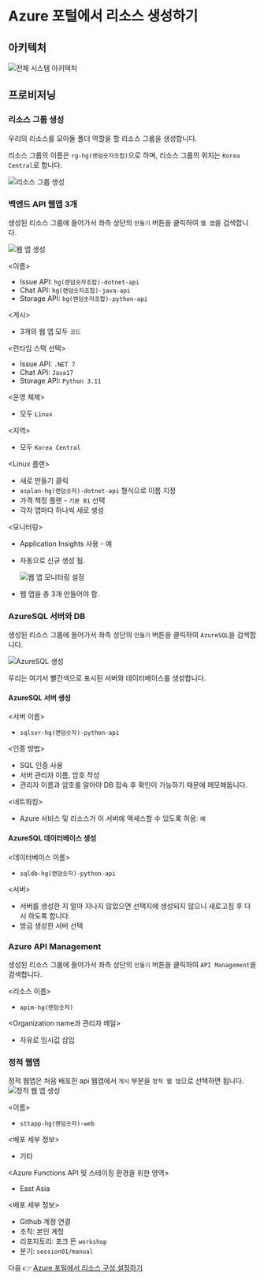 # Azure 포털에서 리소스 생성하기

## 아키텍처

![전체 시스템 아키텍처](../../images/architecture.png)

## 프로비저닝
### 리소스 그룹 생성
우리의 리소스를 모아둘 폴더 역할을 할 리소스 그룹을 생성합니다.

리소스 그룹의 이름은 `rg-hg(랜덤숫자조합)`으로 하며, 리소스 그룹의 위치는 `Korea Central`로 합니다.

![리소스 그룹 생성](images/resourcegroup.png)

### 백엔드 API 웹앱 3개

생성된 리소스 그룹에 들어가서 좌측 상단의 `만들기` 버튼을 클릭하여 `웹 앱`을 검색합니다.

![웹 앱 생성](images/webappcreation.png)

<이름>
* Issue API: `hg(랜덤숫자조합)-dotnet-api`
* Chat API: `hg(랜덤숫자조합)-java-api`
* Storage API: `hg(랜덤숫자조합)-python-api`


<게시>
* 3개의 웹 앱 모두 `코드`

<런타임 스택 선택>
* Issue API: `.NET 7`
* Chat API: `Java17`
* Storage API: `Python 3.11`

<운영 체제>
* 모두 `Linux`  

<지역>
* 모두 `Korea Central`

<Linux 플랜>
* 새로 만들기 클릭
* `asplan-hg(랜덤숫자)-dotnet-api` 형식으로 이름 지정
* 가격 책정 플랜 - `기본 B1` 선택
* 각자 앱마다 하나씩 새로 생성

<모니터링>
* Application Insights 사용 - 예
* 자동으로 신규 생성 됨.

  ![웹 앱 모니터링 설정](images/webapp-monitoring.png)

* 웹 앱을 총 3개 만들어야 함.
  


### AzureSQL 서버와 DB
생성된 리소스 그룹에 들어가서 좌측 상단의 `만들기` 버튼을 클릭하여 `AzureSQL`을 검색합니다.

![AzureSQL 생성](images/sqlserverdb.png)

우리는 여기서 빨간색으로 표시된 서버와 데이터베이스를 생성합니다.

#### AzureSQL 서버 생성
<서버 이름>
* `sqlsvr-hg(랜덤숫자)-python-api`

<인증 방법>
* SQL 인증 사용
* 서버 관리자 이름, 암호 작성
* 관리자 이름과 암호를 알아야 DB 접속 후 확인이 가능하기 때문에 메모해둡니다.

<네트워킹>
* Azure 서비스 및 리소스가 이 서버에 액세스할 수 있도록 허용: `예`

#### AzureSQL 데이터베이스 생성
<데이터베이스 이름>
* `sqldb-hg(랜덤숫자)-python-api`

<서버>
* 서버를 생성한 지 얼마 지나지 않았으면 선택지에 생성되지 않으니 새로고침 후 다시 하도록 합니다.
* 방금 생성한 서버 선택

### Azure API Management
생성된 리소스 그룹에 들어가서 좌측 상단의 `만들기` 버튼을 클릭하여 `API Management`을 검색합니다.

<리소스 이름>
* `apim-hg(랜덤숫자)`

<Organization name과 관리자 메일>
* 자유로 임시값 삽입

### 정적 웹앱

정적 웹앱은 처음 배포한 api 웹앱에서 `게시` 부분을 `정적 웹 앱`으로 선택하면 됩니다.
![정적 웹 앱 생성](images/aswacreation.png)

<이름>
* `sttapp-hg(랜덤숫자)-web`

<배포 세부 정보>
* 기타

<Azure Functions API 및 스테이징 환경을 위한 영역>
* East Asia
  
<배포 세부 정보>
* Github 계정 연결
* 조직: 본인 계정
* 리포지토리: 포크 뜬 `workshop`
* 분기: `session01/manual`


다음 👉 [Azure 포털에서 리소스 구성 설정하기](./02-portal-works.md)
